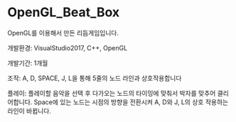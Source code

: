 # OpenGL_Beat_Box
OpenGL를 이용해서 만든 리듬게임입니다.

개발환경: VisualStudio2017, C++, OpenGL

개발기간: 1개월

조작: 
A, D, SPACE, J, L을 통해 5줄의 노드 라인과 상호작용합니다

플레이:
플레이할 음악을 선택 후 다가오는 노드의 타이밍에 맞춰서 박자를 맞추어 클리어합니다.
Space에 있는 노드는 시점의 방향을 전환시켜 A, D와 J, L의  상호 작용하는 라인이 바뀝니다.
